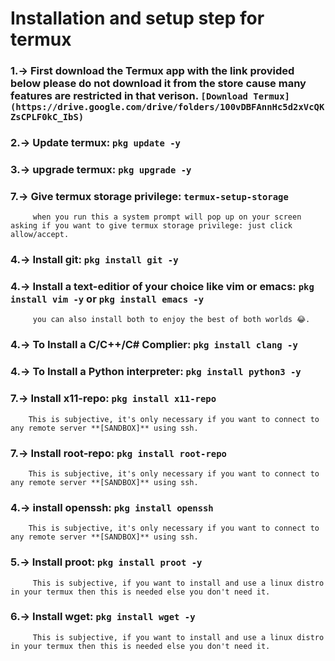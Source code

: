 # Installation and setup step for termux

### 1.-> First download the Termux app with the link provided below please do not download it from the store cause many features are restricted in that verison. `[Download Termux](https://drive.google.com/drive/folders/100vDBFAnnHc5d2xVcQKZsCPLF0kC_IbS)`

### 2.-> Update termux: `pkg update -y`

### 3.-> upgrade termux: `pkg upgrade -y`

### 7.-> Give termux storage privilege: `termux-setup-storage`

         when you run this a system prompt will pop up on your screen asking if you want to give termux storage privilege: just click allow/accept.

### 4.-> Install git: `pkg install git -y`

### 4.-> Install a text-editior of your choice like vim or emacs: `pkg install vim -y` or `pkg install emacs -y`

         you can also install both to enjoy the best of both worlds 😂.


### 4.-> To Install a C/C++/C# Complier: `pkg install clang -y`

### 4.-> To Install a Python interpreter: `pkg install python3 -y`

### 7.-> Install x11-repo: `pkg install x11-repo`

        This is subjective, it's only necessary if you want to connect to any remote server **[SANDBOX]** using ssh.

### 7.-> Install root-repo: `pkg install root-repo`

        This is subjective, it's only necessary if you want to connect to any remote server **[SANDBOX]** using ssh.

### 4.-> install openssh: `pkg install openssh`

        This is subjective, it's only necessary if you want to connect to any remote server **[SANDBOX]** using ssh.

### 5.-> Install proot: `pkg install proot -y`

         This is subjective, if you want to install and use a linux distro in your termux then this is needed else you don't need it.

### 6.-> Install wget: `pkg install wget -y`

         This is subjective, if you want to install and use a linux distro in your termux then this is needed else you don't need it.
